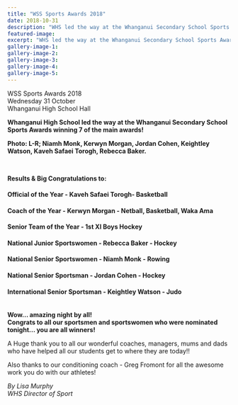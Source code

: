```yaml
---
title: "WSS Sports Awards 2018"
date: 2018-10-31
description: "WHS led the way at the Whanganui Secondary School Sports Awards tonight winning 7 of the main awards..."
featured-image: 
excerpt: "WHS led the way at the Whanganui Secondary School Sports Awards tonight winning 7 of the main awards."
gallery-image-1: 
gallery-image-2: 
gallery-image-3: 
gallery-image-4: 
gallery-image-5: 
---
```


<p>WSS Sports Awards 2018<br />Wednesday 31 October<br />Whanganui High School Hall</p>
<p><strong>Whanganui High School led the way at the Whanganui Secondary School Sports Awards winning 7 of the main awards!</strong><span>&nbsp;</span></p>
<p><span><strong>Photo: L-R; Niamh Monk, Kerwyn Morgan, Jordan Cohen, Keightley Watson, Kaveh Safaei Torogh, Rebecca Baker.</strong></span></p>
<p><strong><br /></strong></p>
<p><strong><strong>Results &amp;</strong>&nbsp;Big Congratulations to:</strong></p>
<h4>Official of the Year - Kaveh Safaei Torogh- Basketball&nbsp;</h4>
<h4>Coach of the Year - Kerwyn Morgan - Netball, Basketball, Waka Ama</h4>
<h4>Senior Team of the Year - 1st XI Boys Hockey</h4>
<h4>National Junior Sportswomen - Rebecca Baker - Hockey</h4>
<h4 class="text_exposed_show">National Senior Sportswomen - Niamh Monk - Rowing</h4>
<h4 class="text_exposed_show">National Senior Sportsman - Jordan Cohen - Hockey</h4>
<h4 class="text_exposed_show">International Senior Sportsman - Keightley Watson - Judo</h4>
<p><br /><strong>Wow... amazing night by all!</strong>&nbsp;<br /><strong>Congrats to all our sportsmen and sportswomen who were nominated tonight... you are all winners!</strong></p>
<p>A Huge thank you to all our wonderful coaches, managers, mums and dads who have helped all our students get to where they are today!!&nbsp;</p>
<p>Also thanks to our conditioning coach - Greg Fromont for all the awesome work you do with our athletes!</p>
<p><em><span class="_5mfr"><span class="_6qdm">By Lisa Murphy<br /></span></span></em><em><span class="_5mfr"><span class="_6qdm">WHS Director of Sport</span></span></em></p>


